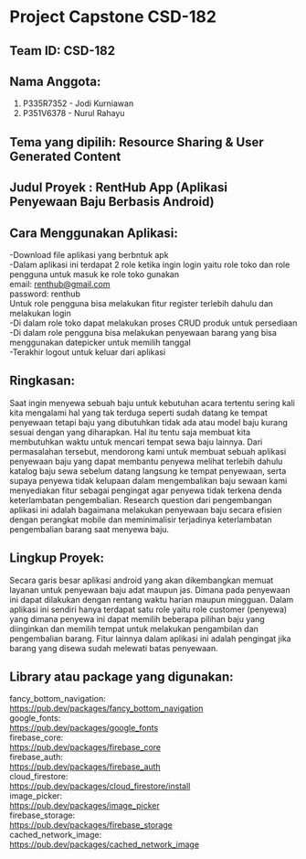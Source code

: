 # Project Capstone CSD-182

## Team ID: CSD-182

## Nama Anggota:

1. P335R7352 - Jodi Kurniawan
2. P351V6378 - Nurul Rahayu

## Tema yang dipilih: Resource Sharing & User Generated Content

## Judul Proyek : RentHub App (Aplikasi Penyewaan Baju Berbasis Android)

## Cara Menggunakan Aplikasi:

-Download file aplikasi yang berbntuk apk  
-Dalam aplikasi ini terdapat 2 role ketika ingin login yaitu role toko dan role pengguna untuk masuk ke role toko gunakan   
 email: renthub@gmail.com  
 password: renthub  
 Untuk role pengguna bisa melakukan fitur register terlebih dahulu dan melakukan login  
-Di dalam role toko dapat melakukan proses CRUD produk untuk persediaan   
-Di dalam role pengguna bisa melakukan penyewaan barang yang bisa menggunakan datepicker untuk memilih tanggal  
-Terakhir logout untuk keluar dari aplikasi  

## Ringkasan: 
Saat ingin menyewa sebuah baju untuk kebutuhan acara tertentu sering kali kita mengalami hal yang tak terduga seperti sudah datang ke tempat penyewaan tetapi baju yang dibutuhkan tidak ada atau model baju kurang sesuai dengan yang diharapkan. Hal itu tentu saja membuat kita membutuhkan waktu untuk mencari tempat sewa baju lainnya. Dari permasalahan tersebut, mendorong kami untuk membuat sebuah aplikasi penyewaan baju yang dapat membantu penyewa melihat terlebih dahulu katalog baju sewa sebelum datang langsung ke tempat penyewaan, serta supaya penyewa tidak kelupaan dalam mengembalikan baju sewaan kami menyediakan fitur sebagai pengingat agar penyewa tidak terkena denda keterlambatan pengembalian. Research question dari pengembangan aplikasi ini adalah bagaimana melakukan penyewaan baju secara efisien dengan perangkat mobile dan meminimalisir terjadinya keterlambatan pengembalian barang saat menyewa baju.

## Lingkup Proyek: 
Secara garis besar aplikasi android yang akan dikembangkan memuat layanan untuk penyewaan baju adat maupun jas. Dimana pada penyewaan ini dapat dilakukan dengan rentang waktu harian maupun mingguan. Dalam aplikasi ini sendiri hanya terdapat satu role yaitu role customer (penyewa) yang dimana penyewa ini dapat memilih beberapa pilihan baju yang diinginkan dan memilih tempat untuk melakukan pengambilan dan pengembalian barang. Fitur lainnya dalam aplikasi ini adalah pengingat jika barang yang disewa sudah melewati batas penyewaan.

## Library atau package yang digunakan: 
fancy_bottom_navigation:   
https://pub.dev/packages/fancy_bottom_navigation  
google_fonts:   
https://pub.dev/packages/google_fonts  
firebase_core:   
https://pub.dev/packages/firebase_core  
firebase_auth:   
https://pub.dev/packages/firebase_auth  
cloud_firestore:   
https://pub.dev/packages/cloud_firestore/install  
image_picker:   
https://pub.dev/packages/image_picker  
firebase_storage:   
https://pub.dev/packages/firebase_storage   
cached_network_image:  
https://pub.dev/packages/cached_network_image  
